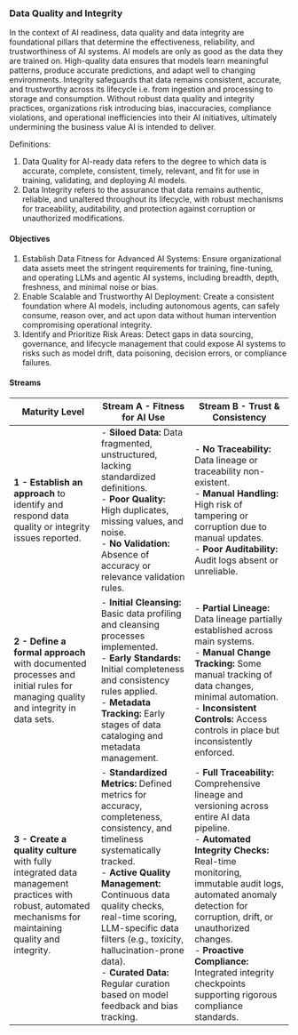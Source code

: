 ### Data Quality and Integrity

In the context of AI readiness, data quality and data integrity are foundational pillars that determine the effectiveness, reliability, and trustworthiness of AI systems. AI models are only as good as the data they are trained on. High-quality data ensures that models learn meaningful patterns, produce accurate predictions, and adapt well to changing environments. Integrity safeguards that data remains consistent, accurate, and trustworthy across its lifecycle i.e. from ingestion and processing to storage and consumption. Without robust data quality and integrity practices, organizations risk introducing bias, inaccuracies, compliance violations, and operational inefficiencies into their AI initiatives, ultimately undermining the business value AI is intended to deliver.

Definitions:

1. Data Quality for AI-ready data refers to the degree to which data is accurate, complete, consistent, timely, relevant, and fit for use in training, validating, and deploying AI models.
2. Data Integrity refers to the assurance that data remains authentic, reliable, and unaltered throughout its lifecycle, with robust mechanisms for traceability, auditability, and protection against corruption or unauthorized modifications.

#### Objectives

1. Establish Data Fitness for Advanced AI Systems: Ensure organizational data assets meet the stringent requirements for training, fine-tuning, and operating LLMs and agentic AI systems, including breadth, depth, freshness, and minimal noise or bias.
2. Enable Scalable and Trustworthy AI Deployment: Create a consistent foundation where AI models, including autonomous agents, can safely consume, reason over, and act upon data without human intervention compromising operational integrity.
3. Identify and Prioritize Risk Areas: Detect gaps in data sourcing, governance, and lifecycle management that could expose AI systems to risks such as model drift, data poisoning, decision errors, or compliance failures.

#### Streams

| Maturity Level                                                                                                                                           | Stream A - Fitness for AI Use                                                                                                                                                                                                                                                                                                                                               | Stream B - Trust & Consistency                                                                                                                                                                                                                                                                                                                                       |
| -------------------------------------------------------------------------------------------------------------------------------------------------------- | --------------------------------------------------------------------------------------------------------------------------------------------------------------------------------------------------------------------------------------------------------------------------------------------------------------------------------------------------------------------------- | -------------------------------------------------------------------------------------------------------------------------------------------------------------------------------------------------------------------------------------------------------------------------------------------------------------------------------------------------------------------- |
| **1 - Establish an approach** to identify and respond  data quality or integrity issues reported. | - **Siloed Data:** Data fragmented, unstructured, lacking standardized definitions.<br>- **Poor Quality:** High duplicates, missing values, and noise.<br>- **No Validation:** Absence of accuracy or relevance validation rules.                                                                                                                                           | - **No Traceability:** Data lineage or traceability non-existent.<br>- **Manual Handling:** High risk of tampering or corruption due to manual updates.<br>- **Poor Auditability:** Audit logs absent or unreliable.                                                                                                                                                 |
| **2 - Define a formal approach** with documented processes and initial rules for managing  quality and integrity in data sets.                          | - **Initial Cleansing:** Basic data profiling and cleansing processes implemented.<br>- **Early Standards:** Initial completeness and consistency rules applied.<br>- **Metadata Tracking:** Early stages of data cataloging and metadata management.                                                                                                                       | - **Partial Lineage:** Data lineage partially established across main systems.<br>- **Manual Change Tracking:** Some manual tracking of data changes, minimal automation.<br>- **Inconsistent Controls:** Access controls in place but inconsistently enforced.                                                                                                      |
| **3 - Create a quality culture** with fully integrated data management practices with robust, automated mechanisms for maintaining quality and integrity. | - **Standardized Metrics:** Defined metrics for accuracy, completeness, consistency, and timeliness systematically tracked.<br>- **Active Quality Management:** Continuous data quality checks, real-time scoring, LLM-specific data filters (e.g., toxicity, hallucination-prone data).<br>- **Curated Data:** Regular curation based on model feedback and bias tracking. | - **Full Traceability:** Comprehensive lineage and versioning across entire AI data pipeline.<br>- **Automated Integrity Checks:** Real-time monitoring, immutable audit logs, automated anomaly detection for corruption, drift, or unauthorized changes.<br>- **Proactive Compliance:** Integrated integrity checkpoints supporting rigorous compliance standards. |

